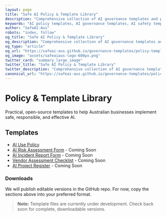 ```yaml
---
layout: page
title: "Safe AI Policy & Template Library"
description: "Comprehensive collection of AI governance templates and policies for Australian businesses. Includes risk assessments, incident reporting, vendor evaluation, and project management tools."
keywords: "AI policy templates, AI governance templates, AI safety templates, Australian AI templates, AI policy library, AI governance tools, AI compliance templates"
author: "SafeAI-Aus"
robots: "index, follow"
og_title: "Safe AI Policy & Template Library"
og_description: "Comprehensive collection of AI governance templates and policies for Australian businesses"
og_type: "article"
og_url: "https://safeai-aus.github.io/governance-templates/policy-template-library/"
og_image: "assets/safeaiaus-logo-600px.png"
twitter_card: "summary_large_image"
twitter_title: "Safe AI Policy & Template Library"
twitter_description: "Comprehensive collection of AI governance templates and policies for Australian businesses"
canonical_url: "https://safeai-aus.github.io/governance-templates/policy-template-library/"
---
```


# Policy & Template Library

Practical, open-source templates to help Australian businesses implement safe, responsible, and effective AI.

## Templates

- [AI Use Policy](ai-use-policy.md)
- [AI Risk Assessment Form](ai-risk-assessment-checklist.md) - Coming Soon
- [AI Incident Report Form](ai-incident-report-form.md) - Coming Soon
- [Vendor Assessment Checklist](ai-vendor-evaluation-checklist.md) - Coming Soon
- [AI Project Register](ai-project-register.md) - Coming Soon

### Downloads

We will publish editable versions in the GitHub repo. For now, copy the sections above into your preferred format.

> **Note:** Template files are currently under development. Check back soon for complete, downloadable versions.

